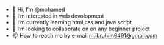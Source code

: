- 👋 Hi, I’m @mohamed
- 👀 I’m interested in web devolopment
- 🌱 I’m currently learning html,css and java script 
- 💞️ I’m looking to collaborate on on any beginner project
- 📫 How to reach me by e-mail m.ibrahim6491@gmail.com
